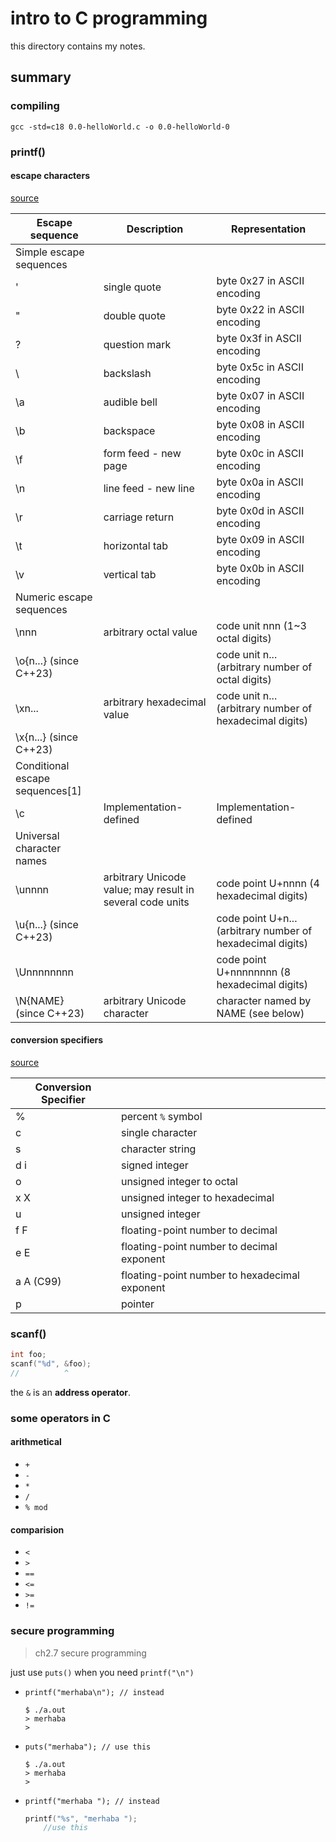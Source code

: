 # intro to C programming

this directory contains my notes.

## summary

### compiling

```console
gcc -std=c18 0.0-helloWorld.c -o 0.0-helloWorld-0
```

### printf()

#### escape characters

[source](https://en.cppreference.com/w/cpp/language/escape#Escape%20sequences)

| Escape sequence                  | Description                                                | Representation                                              |
|----------------------------------|------------------------------------------------------------|-------------------------------------------------------------|
| Simple escape sequences          |                                                            |                                                             |
| \'                               | single quote                                               | byte 0x27 in ASCII encoding                                 |
| \"                               | double quote                                               | byte 0x22 in ASCII encoding                                 |
| \?                               | question mark                                              | byte 0x3f in ASCII encoding                                 |
| \\                               | backslash                                                  | byte 0x5c in ASCII encoding                                 |
| \a                               | audible bell                                               | byte 0x07 in ASCII encoding                                 |
| \b                               | backspace                                                  | byte 0x08 in ASCII encoding                                 |
| \f                               | form feed - new page                                       | byte 0x0c in ASCII encoding                                 |
| \n                               | line feed - new line                                       | byte 0x0a in ASCII encoding                                 |
| \r                               | carriage return                                            | byte 0x0d in ASCII encoding                                 |
| \t                               | horizontal tab                                             | byte 0x09 in ASCII encoding                                 |
| \v                               | vertical tab                                               | byte 0x0b in ASCII encoding                                 |
| Numeric escape sequences         |                                                            |                                                             |
| \nnn                             | arbitrary octal value                                      | code unit nnn (1~3 octal digits)                            |
| \o{n...} (since C++23)           |                                                            | code unit n... (arbitrary number of octal digits)           |
| \xn...                           | arbitrary hexadecimal value                                | code unit n... (arbitrary number of hexadecimal digits)     |
| \x{n...} (since C++23)           |                                                            |                                                             |
| Conditional escape sequences[1]  |                                                            |                                                             |
| \c                               | Implementation-defined                                     | Implementation-defined                                      |
| Universal character names        |                                                            |                                                             |
| \unnnn                           | arbitrary Unicode value; may result in several code units  | code point U+nnnn (4 hexadecimal digits)                    |
| \u{n...} (since C++23)           |                                                            | code point U+n... (arbitrary number of hexadecimal digits)  |
| \Unnnnnnnn                       |                                                            | code point U+nnnnnnnn (8 hexadecimal digits)                |
| \N{NAME} (since C++23)           | arbitrary Unicode character                                | character named by NAME (see below)                         |

#### conversion specifiers

[source](https://en.cppreference.com/w/c/io/fprintf#Parameters)

| Conversion Specifier |                                               |
| -------------------- | --------------------------------------------- |
| %                    | percent `%` symbol                            |
| c                    | single character                              |
| s                    | character string                              |
| d i                  | signed integer                                |
| o                    | unsigned integer to octal                     |
| x X                  | unsigned integer to hexadecimal               |
| u                    | unsigned integer                              |
| f F                  | floating-point number to decimal              |
| e E                  | floating-point number to decimal exponent     |
| a A  (C99)           | floating-point number to hexadecimal exponent |
| p                    | pointer                                       |

### scanf()

```C
int foo;
scanf("%d", &foo);
//          ^ 
```

the `&` is an **address operator**.

### some operators in C

#### arithmetical

- `+`
- `-`
- `*`
- `/`
- `% mod`

#### comparision

- `<`
- `>`
- `==`
- `<=`
- `>=`
- `!=`

### secure programming

> ch2.7 secure programming

just use `puts()` when you need `printf("\n")`

- `printf("merhaba\n"); // instead`

    ```console
    $ ./a.out
    > merhaba
    >  
    ```

- `puts("merhaba"); // use this`

    ```console
    $ ./a.out
    > merhaba
    >  
    ```

- `printf("merhaba "); // instead`

    ```C
    printf("%s", "merhaba ");
        //use this
    ```
